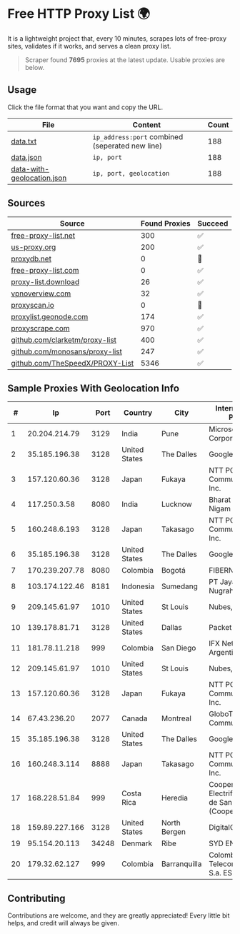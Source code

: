 
# Free HTTP Proxy List 🌍

It is a lightweight project that, every 10 minutes, scrapes lots of free-proxy sites, validates if it works, and serves a clean proxy list.


> Scraper found **7695** proxies at the latest update. Usable proxies are below.

## Usage

Click the file format that you want and copy the URL.


|File|Content|Count|
|----|-------|-----|
|[data.txt](https://raw.githubusercontent.com/themiralay/Proxy-List-World/master/data.txt)|`ip_address:port` combined (seperated new line)|188|
|[data.json](https://raw.githubusercontent.com/themiralay/Proxy-List-World/master/data.json)|`ip, port`|188|
|[data-with-geolocation.json](https://raw.githubusercontent.com/themiralay/Proxy-List-World/master/data-with-geolocation.json)|`ip, port, geolocation`|188|

## Sources

|Source|Found Proxies|Succeed|
|------|-------------|-------|
|[free-proxy-list.net](https://free-proxy-list.net)|300|✅|
|[us-proxy.org](https://www.us-proxy.org)|200|✅|
|[proxydb.net](http://proxydb.net)|0|🚫|
|[free-proxy-list.com](https://free-proxy-list.com/?page=&port=&type%5B%5D=http&type%5B%5D=https&up_time=0&search=Search)|0|✅|
|[proxy-list.download](https://www.proxy-list.download/HTTP)|26|✅|
|[vpnoverview.com](https://vpnoverview.com/privacy/anonymous-browsing/free-proxy-servers)|32|✅|
|[proxyscan.io](https://www.proxyscan.io)|0|🚫|
|[proxylist.geonode.com](https://proxylist.geonode.com/api/proxy-list?limit=300&page=1&sort_by=lastChecked&sort_type=desc&protocols=http,https)|174|✅|
|[proxyscrape.com](https://api.proxyscrape.com/v2/?request=displayproxies&protocol=http&timeout=10000&country=all&ssl=all&anonymity=all)|970|✅|
|[github.com/clarketm/proxy-list](https://raw.githubusercontent.com/clarketm/proxy-list/master/proxy-list-raw.txt)|400|✅|
|[github.com/monosans/proxy-list](https://raw.githubusercontent.com/monosans/proxy-list/main/proxies/http.txt)|247|✅|
|[github.com/TheSpeedX/PROXY-List](https://raw.githubusercontent.com/TheSpeedX/PROXY-List/master/http.txt)|5346|✅|


## Sample Proxies With Geolocation Info

|#|Ip|Port|Country|City|Internet Service Provider|
|-|--|----|-------|----|-------------------------|
|1|20.204.214.79|3129|India|Pune|Microsoft Corporation|
|2|35.185.196.38|3128|United States|The Dalles|Google LLC|
|3|157.120.60.36|3128|Japan|Fukaya|NTT PC Communications, Inc.|
|4|117.250.3.58|8080|India|Lucknow|Bharat Sanchar Nigam Ltd|
|5|160.248.6.193|3128|Japan|Takasago|NTT PC Communications, Inc.|
|6|35.185.196.38|3128|United States|The Dalles|Google LLC|
|7|170.239.207.78|8080|Colombia|Bogotá|FIBERNET|
|8|103.174.122.46|8181|Indonesia|Sumedang|PT Jaya Sejahtra Nugraha|
|9|209.145.61.97|1010|United States|St Louis|Nubes, LLC|
|10|139.178.81.71|3128|United States|Dallas|Packet Host, Inc.|
|11|181.78.11.218|999|Colombia|San Diego|IFX Networks Argentina S.R.L|
|12|209.145.61.97|1010|United States|St Louis|Nubes, LLC|
|13|157.120.60.36|3128|Japan|Fukaya|NTT PC Communications, Inc.|
|14|67.43.236.20|2077|Canada|Montreal|GloboTech Communications|
|15|35.185.196.38|3128|United States|The Dalles|Google LLC|
|16|160.248.3.114|8888|Japan|Takasago|NTT PC Communications, Inc.|
|17|168.228.51.84|999|Costa Rica|Heredia|Cooperativa de Electrificación Rural de San Carlos R.L. (Coopelesca R.L.)|
|18|159.89.227.166|3128|United States|North Bergen|DigitalOcean, LLC|
|19|95.154.20.113|34248|Denmark|Ribe|SYD ENERGI|
|20|179.32.62.127|999|Colombia|Barranquilla|Colombia Telecomunicaciones S.a. ESP|



## Contributing

Contributions are welcome, and they are greatly appreciated! Every
little bit helps, and credit will always be given.

